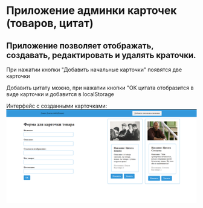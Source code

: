 # **Приложение админки карточек (товаров, цитат)** 

## Приложение позволяет отображать, создавать, редактировать и удалять краточки.

При нажатии кнопки "Добавить начальные карточки" появятся две карточки

Добавить цитату можно, при нажатии кнопки "OK цитата отобразится в виде карточки и добавится в localStorage

Интерфейс с созданными карточками: ![img.png](img.png)